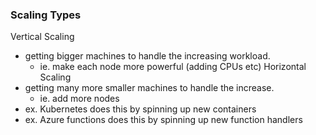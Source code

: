 
### Scaling Types
Vertical Scaling 
- getting bigger machines to handle the increasing workload.
    - ie. make each node more powerful (adding CPUs etc)
Horizontal Scaling 
- getting many more smaller machines to handle the increase.
    - ie. add more nodes
- ex. Kubernetes does this by spinning up new containers
- ex. Azure functions does this by spinning up new function handlers